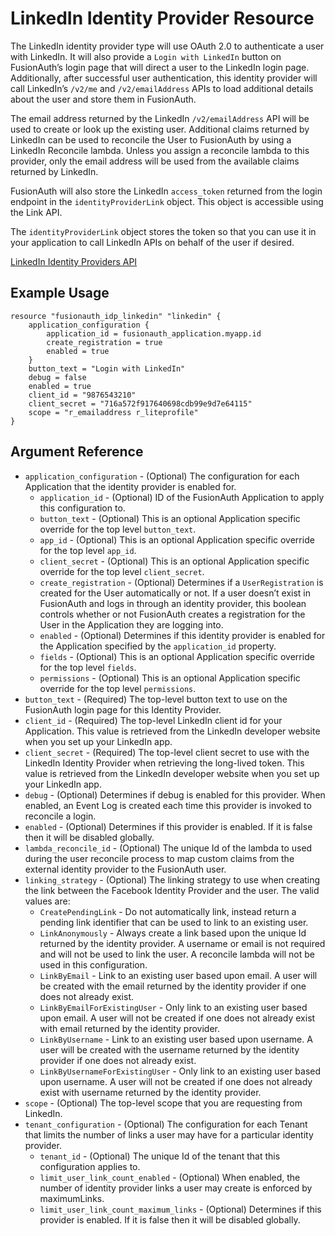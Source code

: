 # LinkedIn Identity Provider Resource

The LinkedIn identity provider type will use OAuth 2.0 to authenticate a user with LinkedIn. It will also provide a
`Login with LinkedIn` button on FusionAuth’s login page that will direct a user to the LinkedIn login page.
Additionally, after successful user authentication, this identity provider will call LinkedIn’s `/v2/me` and
`/v2/emailAddress` APIs to load additional details about the user and store them in FusionAuth.

The email address returned by the LinkedIn `/v2/emailAddress` API will be used to create or look up the existing user.
Additional claims returned by LinkedIn can be used to reconcile the User to FusionAuth by using a LinkedIn Reconcile
lambda. Unless you assign a reconcile lambda to this provider, only the email address will be used from the available
claims returned by LinkedIn.

FusionAuth will also store the LinkedIn `access_token` returned from the login endpoint in the `identityProviderLink`
object. This object is accessible using the Link API.

The `identityProviderLink` object stores the token so that you can use it in your application to call LinkedIn APIs on
behalf of the user if desired.

[LinkedIn Identity Providers API](https://fusionauth.io/docs/v1/tech/apis/identity-providers/linkedin)

## Example Usage

```hcl
resource "fusionauth_idp_linkedin" "linkedin" {
    application_configuration {
        application_id = fusionauth_application.myapp.id
        create_registration = true
        enabled = true
    }
    button_text = "Login with LinkedIn"
    debug = false
    enabled = true
    client_id = "9876543210"
    client_secret = "716a572f917640698cdb99e9d7e64115"
    scope = "r_emailaddress r_liteprofile"
}
```

## Argument Reference

* `application_configuration` - (Optional) The configuration for each Application that the identity provider is enabled for.
    - `application_id` - (Optional) ID of the FusionAuth Application to apply this configuration to.
    - `button_text` - (Optional) This is an optional Application specific override for the top level `button_text`.
    - `app_id` - (Optional) This is an optional Application specific override for the top level `app_id`.
    - `client_secret` - (Optional) This is an optional Application specific override for the top level `client_secret`.
    - `create_registration` - (Optional) Determines if a `UserRegistration` is created for the User automatically or not. If a user doesn’t exist in FusionAuth and logs in through an identity provider, this boolean controls whether or not FusionAuth creates a registration for the User in the Application they are logging into.
    - `enabled` - (Optional) Determines if this identity provider is enabled for the Application specified by the `application_id` property.
    - `fields` - (Optional) This is an optional Application specific override for the top level `fields`.
    - `permissions` - (Optional) This is an optional Application specific override for the top level `permissions`.
* `button_text` - (Required) The top-level button text to use on the FusionAuth login page for this Identity Provider.
* `client_id` - (Required) The top-level LinkedIn client id for your Application. This value is retrieved from the LinkedIn developer website when you set up your LinkedIn app.
* `client_secret` - (Required) The top-level client secret to use with the LinkedIn Identity Provider when retrieving the long-lived token. This value is retrieved from the LinkedIn developer website when you set up your LinkedIn app.
* `debug` - (Optional) Determines if debug is enabled for this provider. When enabled, an Event Log is created each time this provider is invoked to reconcile a login.
* `enabled` - (Optional) Determines if this provider is enabled. If it is false then it will be disabled globally.
* `lambda_reconcile_id` - (Optional) The unique Id of the lambda to used during the user reconcile process to map custom claims from the external identity provider to the FusionAuth user.
* `linking_strategy` - (Optional) The linking strategy to use when creating the link between the Facebook Identity Provider and the user.
  The valid values are:
    - `CreatePendingLink` - Do not automatically link, instead return a pending link identifier that can be used to link to an existing user.
    - `LinkAnonymously` - Always create a link based upon the unique Id returned by the identity provider. A username or email is not required and will not be used to link the user. A reconcile lambda will not be used in this configuration.
    - `LinkByEmail` - Link to an existing user based upon email. A user will be created with the email returned by the identity provider if one does not already exist.
    - `LinkByEmailForExistingUser` - Only link to an existing user based upon email. A user will not be created if one does not already exist with email returned by the identity provider.
    - `LinkByUsername` - Link to an existing user based upon username. A user will be created with the username returned by the identity provider if one does not already exist.
    - `LinkByUsernameForExistingUser` - Only link to an existing user based upon username. A user will not be created if one does not already exist with username returned by the identity provider.
* `scope` - (Optional) The top-level scope that you are requesting from LinkedIn.
* `tenant_configuration` - (Optional) The configuration for each Tenant that limits the number of links a user may have for a particular identity provider.
    - `tenant_id` - (Optional) The unique Id of the tenant that this configuration applies to.
    - `limit_user_link_count_enabled` - (Optional) When enabled, the number of identity provider links a user may create is enforced by maximumLinks.
    - `limit_user_link_count_maximum_links` - (Optional) Determines if this provider is enabled. If it is false then it will be disabled globally.

